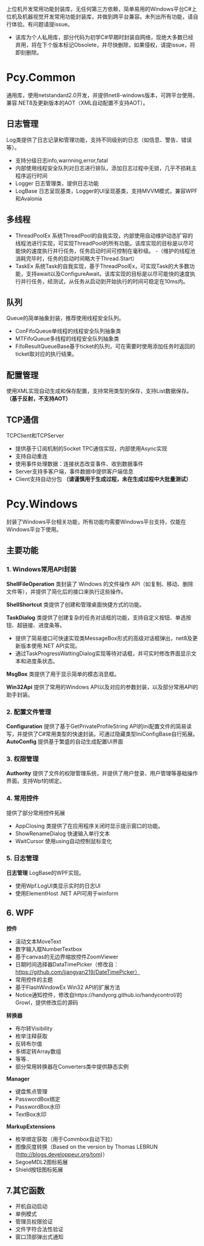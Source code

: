 上位机开发常用功能封装库，无任何第三方依赖，简单易用的Windows平台C#上位机及机器视觉开发常用功能封装库，并做到跨平台兼容。未列出所有功能，请自行体验。有问题请提issue。
- 该库为个人私用库，部分代码为初学C#早期时封装自网络，现绝大多数已经弃用，将在下个版本标记Obsolete，并尽快删除，如果侵权，请提issue，将即刻删除。

# Pcy.Common
通用库，使用netstandard2.0开发，并提供net8-windows版本，可跨平台使用，兼容.NET8及更新版本的AOT（XML自动配置不支持AOT）。

## 日志管理
Log类提供了日志记录和管理功能，支持不同级别的日志（如信息、警告、错误等）。
- 支持分级日志info,warnning,error,fatal
- 内部使用线程安全队列对日志进行排队，添加日志过程中无锁，几乎不损耗主程序运行时间
- Logger 日志管理类，提供日志功能
- LogBase 日志呈现基类，Logger的UI呈现基类，支持MVVM模式，兼容WPF和Avalonia

## 多线程
- ThreadPoolEx 系统ThreadPool的自我实现，内部使用自动维护动态扩容的线程池进行实现，可实现ThreadPool的所有功能。该库实现的目标是以尽可能快的速度执行并行任务，任务启动时间可控制在毫秒级。
  -（维护的线程池消耗完毕时，任务的启动时间略大于Thread.Start）
- TaskEx 系统Task的自我实现，基于ThreadPoolEx，可实现Task的大多数功能，支持await以及ConfigureAwait。该库实现的目标是以尽可能快的速度执行并行任务，经测试，从任务从启动到开始执行的时间可稳定在10ms内。

## 队列
Queue的简单抽象封装，推荐使用线程安全队列。
- ConFifoQueue单线程的线程安全队列抽象类
- MTFifoQueue多线程的线程安全队列抽象类
- FifoResultQueueBase基于ticket的队列，可在需要时使用添加任务时返回的ticket取对应的执行结果。

## 配置管理
使用XML实现自动生成和保存配置，支持常用类型的保存，支持List数据保存。**（基于反射，不支持AOT）**

## TCP通信
TCPClient和TCPServer
- 提供基于订阅机制的Socket TPC通信实现，内部使用Async实现
- 支持自动重连
- 使用事件处理数据：连接状态改变事件、收到数据事件
- Server支持多客户端，事件数据中提供客户端信息
- Client支持自动分包 **（请谨慎用于生成过程，未在生成过程中大批量测试）**

# Pcy.Windows
封装了Windows平台相关功能，所有功能均需要Windows平台支持，仅能在Windows平台下使用。

## 主要功能

### 1. Windows常用API封装

**ShellFileOperation** 类封装了 Windows 的文件操作 API（如复制、移动、删除文件等），并提供了简化后的接口来执行这些操作。

**ShellShortcut** 类提供了创建和管理桌面快捷方式的功能。

**TaskDialog** 类提供了创建复杂的任务对话框的功能，支持自定义按钮、单选按钮、超链接、进度条等。
- 提供了简易接口可快速实现类MessageBox形式的高级对话框弹出，net8及更新版本使用.NET API实现。
- 通过TaskProgressWattingDialog实现等待对话框，并可实时修改界面显示文本和进度条状态。

**MsgBox** 类提供了用于显示简单的模态消息框。

**Win32Api** 提供了常用的Windows API以及对应的参数封装，以及部分常用API的助手封装。

### 2. 配置文件管理

**Configuration** 提供了基于GetPrivateProfileString API的ini配置文件的简易读写，并提供了C#常用类型的快速封装。可通过隐藏类型IniConfigBase<T>自行拓展。
**AutoConfig** 提供基于繁盛的自动生成配置UI界面

### 3. 权限管理
**Authority** 提供了文件的权限管理系统，并提供了用户登录、用户管理等基础操作界面。支持Wpf的绑定。

### 4. 常用控件
提供了部分常用控件拓展
- AppClosing 类提供了在应用程序关闭时显示提示窗口的功能。
- ShowRenameDialog 快速输入单行文本
- WaitCursor 使用using自动控制鼠标变化

### 5. 日志管理

**日志管理** LogBase的WPF实现。
- 使用Wpf.LogUI类显示实时的日志UI
- 使用ElementHost .NET API可用于winform

## 6. WPF

**控件**
- 滚动文本MoveText
- 数字输入框NumberTextbox
- 基于canvas的无边界缩放控件ZoomViewer
- 日期时间选择器DataTimePicker（修改自：https://github.com/jiangyan219/DateTimePicker）
- 常用控件的主题
- 基于FlashWindowEx Win32 API的扩展方法
- Notice通知控件，修改自https://handyorg.github.io/handycontrol/的Growl，提供修改后的源码
  
**转换器**
- 布尔转Visibility
- 枚举注释获取
- 反转布尔值
- 多绑定转Array数组
- 等等..
- 部分常用转换器在Converters类中提供静态实例

**Manager**
- 键盘焦点管理
- PasswordBox绑定
- PasswordBox水印
- TextBox水印

**MarkupExtensions**
- 枚举绑定获取（用于Commbox自动下拉）
- 图像灰度转换（Based on the version by Thomas LEBRUN (http://blogs.developpeur.org/tom)）
- SegoeMDL2图标拓展
- Shield按钮图标拓展

## 7.其它函数
- 开机自动启动
- 单例模式
- 管理员权限验证
- 文件字符合法性验证
- 窗口顶部弹出式通知
